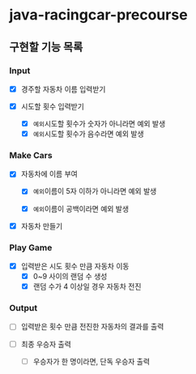 # java-racingcar-precourse

## 구현할 기능 목록

### Input
- [x] 경주할 자동차 이름 입력받기


- [x] 시도할 횟수 입력받기
  - [x] `예외`시도할 횟수가 숫자가 아니라면 예외 발생
  - [x] `예외`시도할 횟수가 음수라면 예외 발생

### Make Cars
- [x] 자동차에 이름 부여
  - [x] `예외`이름이 5자 이하가 아니라면 예외 발생
  - [x] `예외`이름이 공백이라면 예외 발생


- [x] 자동차 만들기

### Play Game
- [x] 입력받은 시도 횟수 만큼 자동차 이동
  - [x] 0~9 사이의 랜덤 수 생성
  - [x] 랜덤 수가 4 이상일 경우 자동차 전진

### Output
- [ ] 입력받은 횟수 만큼 전진한 자동차의 결과를 출력


- [ ] 최종 우승자 출력
  - [ ] 우승자가 한 명이라면, 단독 우승자 출력

